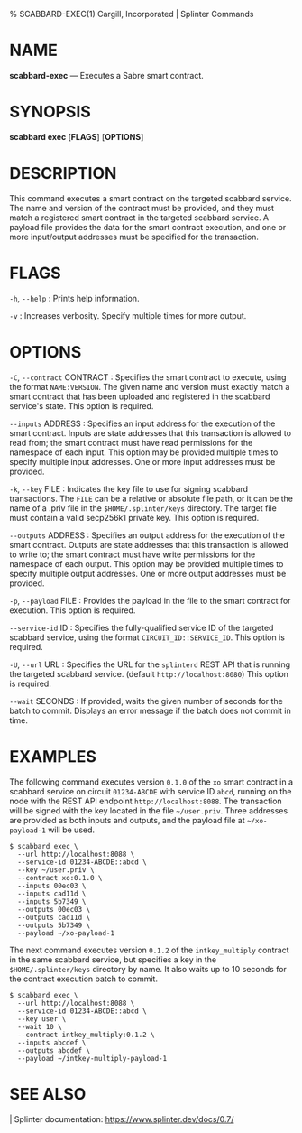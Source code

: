 % SCABBARD-EXEC(1) Cargill, Incorporated | Splinter Commands
<!--
  Copyright 2018-2021 Cargill Incorporated
  Licensed under Creative Commons Attribution 4.0 International License
  https://creativecommons.org/licenses/by/4.0/
-->

NAME
====

**scabbard-exec** — Executes a Sabre smart contract.

SYNOPSIS
========

**scabbard exec** \[**FLAGS**\] \[**OPTIONS**\]

DESCRIPTION
===========
This command executes a smart contract on the targeted scabbard service.
The name and version of the contract must be provided, and they must match a
registered smart contract in the targeted scabbard service. A payload file
provides the data for the smart contract execution, and one or more input/output
addresses must be specified for the transaction.

FLAGS
=====
`-h`, `--help`
: Prints help information.

`-v`
: Increases verbosity. Specify multiple times for more output.

OPTIONS
=======
`-C`, `--contract` CONTRACT
: Specifies the smart contract to execute, using the format `NAME:VERSION`. The
  given name and version must exactly match a smart contract that has been
  uploaded and registered in the scabbard service's state. This option is
  required.

`--inputs` ADDRESS
: Specifies an input address for the execution of the smart contract. Inputs are
  state addresses that this transaction is allowed to read from; the smart
  contract must have read permissions for the namespace of each input. This
  option may be provided multiple times to specify multiple input addresses. One
  or more input addresses must be provided.

`-k`, `--key` FILE
: Indicates the key file to use for signing scabbard transactions. The `FILE`
  can be a relative or absolute file path, or it can be the name of a .priv file
  in the `$HOME/.splinter/keys` directory. The target file must contain a valid
  secp256k1 private key. This option is required.

`--outputs` ADDRESS
: Specifies an output address for the execution of the smart contract. Outputs
  are state addresses that this transaction is allowed to write to; the smart
  contract must have write permissions for the namespace of each output. This
  option may be provided multiple times to specify multiple output addresses.
  One or more output addresses must be provided.

`-p`, `--payload` FILE
: Provides the payload in the file to the smart contract for execution. This
  option is required.

`--service-id` ID
: Specifies the fully-qualified service ID of the targeted scabbard service,
  using the format `CIRCUIT_ID::SERVICE_ID`. This option is required.

`-U`, `--url` URL
: Specifies the URL for the `splinterd` REST API that is running the targeted
  scabbard service. (default `http://localhost:8080`) This option is required.

`--wait` SECONDS
: If provided, waits the given number of seconds for the batch to commit.
  Displays an error message if the batch does not commit in time.

EXAMPLES
========
The following command executes version `0.1.0` of the `xo` smart contract in a
scabbard service on circuit `01234-ABCDE` with service ID `abcd`, running on the
node with the REST API endpoint `http://localhost:8088`. The transaction will be
signed with the key located in the file `~/user.priv`. Three addresses are
provided as both inputs and outputs, and the payload file at `~/xo-payload-1`
will be used.

```
$ scabbard exec \
  --url http://localhost:8088 \
  --service-id 01234-ABCDE::abcd \
  --key ~/user.priv \
  --contract xo:0.1.0 \
  --inputs 00ec03 \
  --inputs cad11d \
  --inputs 5b7349 \
  --outputs 00ec03 \
  --outputs cad11d \
  --outputs 5b7349 \
  --payload ~/xo-payload-1
```

The next command executes version `0.1.2` of the `intkey_multiply` contract in
the same scabbard service, but specifies a key in the `$HOME/.splinter/keys`
directory by name. It also waits up to 10 seconds for the contract execution
batch to commit.

```
$ scabbard exec \
  --url http://localhost:8088 \
  --service-id 01234-ABCDE::abcd \
  --key user \
  --wait 10 \
  --contract intkey_multiply:0.1.2 \
  --inputs abcdef \
  --outputs abcdef \
  --payload ~/intkey-multiply-payload-1
```

SEE ALSO
========
| Splinter documentation: https://www.splinter.dev/docs/0.7/
